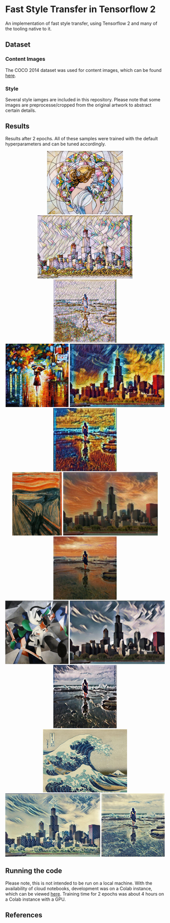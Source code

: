 # Fast Style Transfer in Tensorflow 2 
An implementation of fast style transfer, using Tensorflow 2 and many of the tooling native to it.

## Dataset
### Content Images
The COCO 2014 dataset was used for content images, which can be found [here](http://msvocds.blob.core.windows.net/coco2014/train2014.zip). 
### Style
Several style iamges are included in this repository. Please note that some 
images are preprocesse/cropped from the original artwork to abstract certain details.

## Results
Results after 2 epochs. All of these samples were trained with the default hyperparameters and can be tuned accordingly.

<div align='center'>
<div width="33%">
<img src = './assets/styles/mosaic.jpg' height = '200px'>
</div>
<div width="33%">
<img src = './assets/samples/chicago_mosaic.jpg' height = '200px'>
</div>
<div width="33%">
<img src = './assets/samples/oceanfront_mosaic.jpg' height = '200px'>
</div>
</div>
<div align='center'>
<img src = './assets/styles/rain_princess.jpg' height = '200px'>
<img src = './assets/samples/chicago_rain_princess.jpg' height = '200px'>
<img src = './assets/samples/oceanfront_rain_princess.jpg' height = '200px'>
</div>
<div align='center'>
<img src = './assets/styles/the_scream.jpg' height = '200px'>
<img src = './assets/samples/chicago_scream.jpg' height = '200px'>
<img src = './assets/samples/oceanfront_scream.jpg' height = '200px'>
</div>
<div align='center'>
<img src = './assets/styles/udnie.jpg' height = '200px'>
<img src = './assets/samples/chicago_udnie.jpg' height = '200px'>
<img src = './assets/samples/oceanfront_udnie.jpg' height = '200px'>
</div>
<div align='center'>
<img src = './assets/styles/wave_crop.jpg' height = '200px'>
<img src = './assets/samples/chicago_wave.jpg' height = '200px'>
<img src = './assets/samples/oceanfront_wave.jpg' height = '200px'>
</div>

## Running the code
Please note, this is not intended to be run on a local machine.
With the availability of cloud notebooks, development was on a Colab instance, which can be viewed [here](https://colab.research.google.com/drive/1xp_QU6ppXOoTs4vNcL41QJk0uz_OOP01).
Training time for 2 epochs was about 4 hours on a Colab instance with a GPU.

## References
